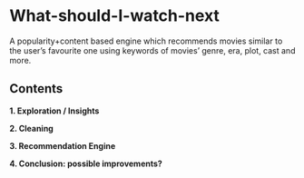 # What-should-I-watch-next
A popularity+content based engine which recommends movies similar to the user’s favourite one using keywords of  movies’ genre, era, plot, cast and more.

## **Contents**

**1. Exploration / Insights**

**2. Cleaning**

**3. Recommendation Engine**

**4. Conclusion: possible improvements?**
